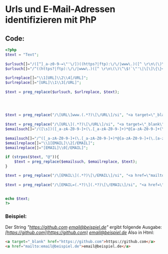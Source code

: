 # Urls und E-Mail-Adressen identifizieren mit PhP
## Code:
```php
<?php
$text = "Text";
 
$urlsuch[]="/([^]_a-z0-9-=\"'\/])((https?|ftp):\/\/|www\.)([^ \r\n\(\)\^\$!`\"'\|\[\]\{\}<>]*)/si";
$urlsuch[]="/^((https?|ftp):\/\/|www\.)([^ \r\n\(\)\^\$!`\"'\|\[\]\{\}<>]*)/si";
 
$urlreplace[]="\\1[URL]\\2\\4[/URL]";
$urlreplace[]="[URL]\\1\\3[/URL]";
 
$text = preg_replace($urlsuch, $urlreplace, $text);
 
 

 
$text = preg_replace("/\[URL\]www.(.*?)\[\/URL\]/si", "<a target=\"_blank\" href=\"http://www.\\1\">www.\\1</a>", $text);
 
$text = preg_replace("/\[URL\](.*?)\[\/URL\]/si", "<a target=\"_blank\" href=\"\\1\">\\1</a>", $text);
$emailsuch[]="/([\s])([_a-zA-Z0-9-]+(\.[_a-zA-Z0-9-]+)*@[a-zA-Z0-9-]+(\.[a-zA-Z0-9-]+)*(\.[a-zA-Z]{2,}))/si";
 
$emailsuch[]="/^([_a-zA-Z0-9-]+(\.[_a-zA-Z0-9-]+)*@[a-zA-Z0-9-]+(\.[a-zA-Z0-9-]+)*(\.[a-zA-Z]{2,}))/si";
$emailreplace[]="\\1[EMAIL]\\2[/EMAIL]";
$emailreplace[]="[EMAIL]\\0[/EMAIL]";
 
if (strpos($text, "@")){
    $text = preg_replace($emailsuch, $emailreplace, $text);
}

$text = preg_replace("/\[EMAIL\](.*?)\[\/EMAIL\]/si", "<a href=\"mailto:\\1\">\\1</a>", $text);
 
$text = preg_replace("/\[EMAIL=(.*?)\](.*?)\[\/EMAIL\]/si", "<a href=\"mailto:\\1\">\\2</a>", $text); 
 
 
echo $text;
?>
```
 ### Beispiel:
 Der String _"https://github.com email@beispiel.de"_ ergibt folgende Ausgabe:
 _[https://github.com](https://github.com) [email@beispiel.de](mailto:email@beispiel.de)_
 Also in Html:
 ```html
<a target="_blank" href="https://github.com">https://github.com</a>
<a href="mailto:email@beispiel.de">email@beispiel.de</a>
```
